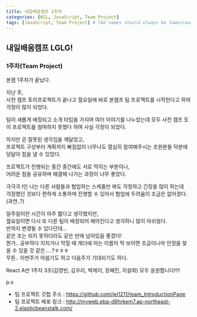 ```yaml
---
title: 내일배움캠프 1주차
categories: [WIL, JavaScript, Team Project]
tags: [JavaScript, Team Project] # TAG names should always be lowercase
---
```


## 내일배움캠프 LGLG!

### 1주차(Team Project)

본캠 1주차가 끝났다.

지난 주,<br>
사전 캠프 토이프로젝트가 끝나고 월요일에 바로 본캠프 팀 프로젝트를 시작한다고 하여 걱정이 많이 되었다.

팀이 새롭게 배정되고 소개 타임을 가지며 여러 이야기를 나누었는데 모두 사전 캠프 토이 프로젝트를 참여하지 못했다 하여 사실 걱정이 되었다.

하지만 곧 잘못된 생각임을 깨달았고,<br>
프로젝트 구성부터 계획까지 빠짐없이 너무나도 열심히 참여해주시는 조원분들 덕분에 덩달아 힘을 낼 수 있었다.

프로젝트가 진행되는 중간 중간에도 서로 막히는 부분이나,<br>
어려운 점을 공유하며 해결해 나가는 과정이 너무 좋았다.

극극극 I인 나는 다른 사람들과 협업하는 스케줄만 봐도 걱정하고 긴장을 많이 하는데<br>
걱정했던 것보다 편하게 소통하며 진행할 수 있어서 협업에 두려움이 조금은 없어졌다. (과연..?) <br>

일주일이란 시간이 아주 짧다고 생각했지만,<br>
월요일이면 다시 또 다른 팀이 배정되어 헤어진다고 생각하니 많이 아쉬웠다.<br>
반까지 변경될 수 있다던데...<br>
같은 조는 되지 못하더라도 같은 반에 남아있음 좋겠다!<br>
뭔가.. 공부하다 지치거나 막힐 때 게더에 아는 이름이 딱 보이면 조금이나마 안정을 찾을 수 있을 것 같은.....?ㅎㅎㅎ<br>
무튼.. 이번주가 아쉽기도 하고 다음주가 기대되기도 하다.

React A반 1주차 3조(김영빈, 김우리, 박제이, 장혜진, 지설희) 모두 응원합니다!!!!

p.s <br>

- 팀 프로젝트 깃헙 주소 : https://github.com/jei1211/team_IntroductionPage <br>
- 팀 프로젝트 배포 링크 : http://myweb.eba-d9hrkem7.ap-northeast-2.elasticbeanstalk.com/
